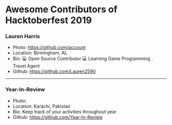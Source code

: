 # Awesome Contributors of Hacktoberfest 2019

### Lauren Harris
- Photo: https://github.com/account
- Location: Birmingham, AL
- Bio: 💻 Open Source Contributor 💻 Learning Game Programming . Travel Agent
- Github: https://github.com/Lauren2590

-----------

### Year-In-Review
- Photo: 
- Location: Karachi, Pakistan
- Bio: Keep track of your activities throughout year
- Github: https://github.com/Year-In-Review
